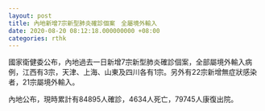 ```yaml
---
layout: post
title: 內地新增7宗新型肺炎確診個案　全屬境外輸入
date: 2020-08-20 08:12:18.000000000 +08:00
categories: rthk
---
```


國家衛健委公布，內地過去一日新增7宗新型肺炎確診個案，全部屬境外輸入病例，江西有3宗，天津、上海、山東及四川各有1宗。另外有22宗新增無症狀感染者，21宗屬境外輸入。

內地公布，現時累計有84895人確診，4634人死亡，79745人康復出院。
